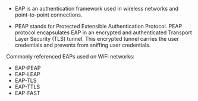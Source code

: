 - EAP is an authentication framework used in wireless networks and point-to-point connections.

- PEAP stands for Protected Extensible Authentication Protocol. PEAP protocol encapsulates EAP in an encrypted and authenticated Transport Layer Security (TLS) tunnel. This encrypted tunnel carries the user credentials and prevents from sniffing user credentials.

Commonly referenced EAPs used on WiFi networks:
 - EAP-PEAP
 - EAP-LEAP
 - EAP-TLS
 - EAP-TTLS
 - EAP-FAST
